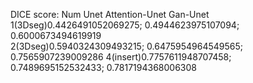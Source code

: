 DICE score:
Num		Unet 		Attention-Unet 		Gan-Unet
1(3Dseg)0.4426491052069275; 0.4944623975107094; 0.6000673494619919  
2(3Dseg)0.5940324309493215; 0.6475954964549565; 0.7565907239009286
4(insert)0.7757611948707458; 0.7489695152532433; 0.7817194368006308
   
